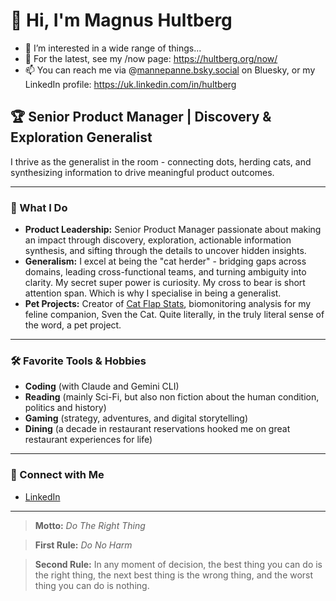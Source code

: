 <!---
mannepanne/mannepanne is a ✨ special ✨ repository because its `README.md` (this file) appears on your GitHub profile.
You can click the Preview link to take a look at your changes.
--->

# 👋 Hi, I'm Magnus Hultberg

- 👀 I’m interested in a wide range of things...
- 🌱 For the latest, see my /now page: https://hultberg.org/now/
- 📫 You can reach me via @[mannepanne.bsky.social](https://bsky.app/profile/mannepanne.bsky.social) on Bluesky, or my LinkedIn profile: https://uk.linkedin.com/in/hultberg

## 🏆 Senior Product Manager | Discovery & Exploration Generalist

I thrive as the generalist in the room - connecting dots, herding cats, and synthesizing information to drive meaningful product outcomes.

---

### 🚀 What I Do

- **Product Leadership:** Senior Product Manager passionate about making an impact through discovery, exploration, actionable information synthesis, and sifting through the details to uncover hidden insights.
- **Generalism:** I excel at being the "cat herder" - bridging gaps across domains, leading cross-functional teams, and turning ambiguity into clarity. My secret super power is curiosity. My cross to bear is short attention span. Which is why I specialise in being a generalist.
- **Pet Projects:** Creator of [Cat Flap Stats](https://github.com/mannepanne/cat-flap-stats), biomonitoring analysis for my feline companion, Sven the Cat. Quite literally, in the truly literal sense of the word, a pet project.

---

### 🛠️ Favorite Tools & Hobbies

- **Coding** (with Claude and Gemini CLI)
- **Reading** (mainly Sci-Fi, but also non fiction about the human condition, politics and history)
- **Gaming** (strategy, adventures, and digital storytelling)
- **Dining** (a decade in restaurant reservations hooked me on great restaurant experiences for life)

---

### 🔗 Connect with Me

- [LinkedIn](https://www.linkedin.com/in/hultberg/)

---

> **Motto:** _Do The Right Thing_

> **First Rule:** _Do No Harm_

> **Second Rule:** In any moment of decision, the best thing you can do is the right thing, the next best thing is the wrong thing, and the worst thing you can do is nothing.

